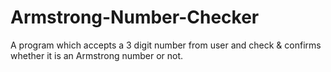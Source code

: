 # Armstrong-Number-Checker
A program which accepts a 3 digit number from user and check &amp; confirms whether it is an Armstrong number or not. 
